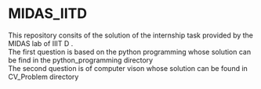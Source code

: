 # MIDAS_IITD
This repository consits of the solution of the  internship task   provided by the MIDAS lab of IIIT D .</br>
The first question is based on the python programming whose solution can be find  in the python_programming directory</br>
The second question is  of computer vison whose  solution can be found in CV_Problem directory</br> 
